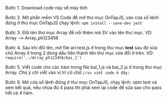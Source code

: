 Bước 1. Download code này về máy tính

Bước 2. Mở phần mềm VS Code để mở thư mục OnTapJS, vào cửa sổ lệnh đứng ở thư mục OnTapJS chạy lệnh: `npm install --save-dev jest`


Bước 3. Đổi tên thư mục Array để nối thêm mã SV vào tên thư mục. VD:   Array  --> Array_ph123456 

Bước 4. Sau khi đổi tên, mở file arr.test.js ở trong thư mục __test__  sau đó sửa chữ Array ở trong 2 dòng dầu tiên thành tên thư mục vừa đổi ở trên. VD: `require('../Array_ph123456/bai_1')`

Bước 5. Viết code cho các hàm trong file bai_1.js và bai_2.js ở trong thư mục Array. Chú ý chỉ viết vào vị trí có chữ `//sv viết code ở đây:`

Bước 6. Mở cửa sổ lệnh đứng ở thư mục OnTapJS, chạy lệnh:  npm test và xem kết quả, nếu chưa đủ 4 pass thì phải xem lại code để sửa sao cho pass hết cả 4 hàm.
